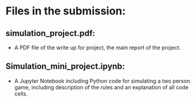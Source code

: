 # Files in the submission: 

## simulation_project.pdf: 

- A PDF file of the write up for project, the main report of the project. 

## Simulation_mini_project.ipynb: 

- A Jupyter Notebook including Python code for simulating a two person game, including description of the rules and an explanation of all code cells. 
